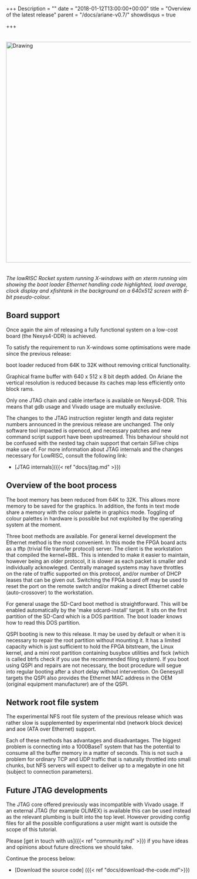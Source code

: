 +++
Description = ""
date = "2018-01-12T13:00:00+00:00"
title = "Overview of the latest release"
parent = "/docs/ariane-v0.7/"
showdisqus = true

+++

<a name="figure-overview"></a>
<img src="/img/screenshot3.png" alt="Drawing" style="width: 600px; padding: 20px 0px;"/>

_The lowRISC Rocket system running X-windows with an xterm running vim showing the boot loader Ethernet handling code highlighted, load average, clock display and xfishtank in the background on a 640x512 screen with 8-bit pseudo-colour._

## Board support

Once again the aim of releasing a fully functional system on a low-cost board (the Nexys4-DDR) is achieved.

To satisfy the requirement to run X-windows some optimisations were made since the previous release:

boot loader reduced from 64K to 32K without removing critical functionality.

Graphical frame buffer with 640 x 512 x 8 bit depth added. On Ariane the vertical resolution is reduced because its caches map less efficiently onto block rams.

Only one JTAG chain and cable interface is available on Nexys4-DDR. This means that gdb usage and Vivado usage are mutually exclusive.

The changes to the JTAG instruction register length and data register numbers announced in the previous release are unchanged.
The only software tool impacted is openocd, and necessary patches and new command script support have been upstreamed. This behaviour should not be confused with the nested tag chain support that certain SiFive chips make use of.
For more information about JTAG internals and the changes necessary for LowRISC, consult the following link:

* [JTAG internals]({{< ref "docs/jtag.md" >}})

## Overview of the boot process

The boot memory has been reduced from 64K to 32K. This allows more memory to be saved for the graphics. In addition,
the fonts in text mode share a memory with the colour palette in graphics mode.
Toggling of colour palettes in hardware is possible but not exploited by the operating system at the moment.

Three boot methods are available. For general kernel development the Ethernet method is the most convenient. In this mode the FPGA board
acts as a tftp (trivial file transfer protocol) server. The client is the workstation that compiled the kernel+BBL.
This is intended to make it easier to maintain, however being an older protocol, it is slower as each packet is smaller and individually acknowleged.
Centrally managed systems may have throttles on the rate of traffic supported on this protocol, and/or number of DHCP leases that can be given out.
Switching the FPGA board off may be used to reset the port on the remote switch and/or making a direct Ethernet cable (auto-crossover) to the workstation.

For general usage the SD-Card boot method is straightforward. This will be enabled automatically by the 'make sdcard-install' target.
It sits on the first partition of the SD-Card which is a DOS partition. The boot loader knows how to read this DOS partition.

QSPI booting is new to this release. It may be used by default or when it is necessary to repair the root partition without mounting it.
It has a limited capacity which is just sufficient to hold the FPGA bitstream, the Linux kernel, and a mini root partition containing busybox
utilities and fsck (which is called btrfs check if you use the recommended filing system). If you boot using QSPI and repairs are not necessary,
the boot procedure will segue into regular booting after a short delay without intervention. On GenesysII targets the QSPI also provides the
Ethernet MAC address in the OEM (original equipment manufacturer) are of the QSPI.

## Network root file system

The experimental NFS root file system of the previous release which was rather slow is supplemented by experimental
nbd (network block device) and aoe (ATA over Ethernet) support.

Each of these methods has advantages and disadvantages. The biggest problem is connecting into a 1000BaseT system that has the
potential to consume all the buffer memory in a matter of seconds. This is not such a problem for ordinary TCP and UDP traffic
that is naturally throttled into small chunks, but NFS servers will expect to deliver up to a megabyte in one hit (subject to connection
parameters).

## Future JTAG developments

The JTAG core offered previously was incompatible with Vivado usage. If an external JTAG (for example OLIMEX)
is available this can be used instead as the relevant plumbing is built into the top level. However providing
config files for all the possible configurations a user might want is outside the scope of this tutorial.

Please [get in touch with us]({{< ref "community.md" >}}) if you have ideas 
and opinions about future directions we should take.

Continue the process below:

* [Download the source code] ({{< ref "docs/download-the-code.md">}})
